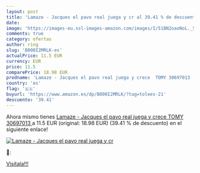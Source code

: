 ```yaml
---
layout: post
title: 'Lamaze - Jacques el pavo real juega y cr al 39.41 % de descuento'
date: 
image: 'https://images-eu.ssl-images-amazon.com/images/I/51BN2oaoNoL._SL200_.jpg'
comments: true
category: ofertas
author: ring
slug: 'B000I2MRLK-es'
actualPrice: 11.5 EUR
currency: EUR
price: 11.5
comparePrice: 18.98 EUR
prodname: 'Lamaze - Jacques el pavo real juega y crece  TOMY 30697013 '
country: 'es'
flag: '🇪🇸'
buyurl: 'https://www.amazon.es/dp/B000I2MRLK/?tag=tolees-21'
descuento: '39.41'
---
```


Ahora mismo tienes [Lamaze - Jacques el pavo real juega y crece  TOMY 30697013 ](https://www.amazon.es/dp/B000I2MRLK/?tag=tolees-21) a 11.5 EUR (original: 18.98 EUR) (39.41 %  de descuento) en el siguiente enlace!

[![Lamaze - Jacques el pavo real juega y cr](https://images-eu.ssl-images-amazon.com/images/I/51BN2oaoNoL._SL200_.jpg)](https://www.amazon.es/dp/B000I2MRLK/?tag=tolees-21)

🔎:


[Visítala!!!](https://www.amazon.es/dp/B000I2MRLK/?tag=tolees-21)
